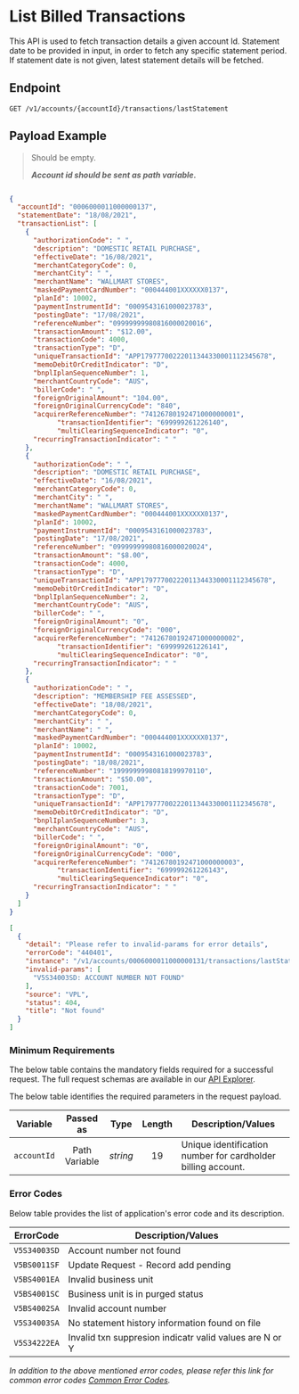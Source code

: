 # List Billed Transactions

This API is used to fetch transaction details a given account Id. Statement date to be provided in input, in order to fetch any specific statement period. If statement date is not given, latest statement details will be fetched.

## Endpoint

`GET /v1/accounts/{accountId}/transactions/lastStatement`

## Payload Example

<!--
type: tab
titles: Request, Response, Error
-->

>Should be empty.
>
>***Account id should be sent as path variable.***

<!--
type: tab
-->

```json

{
  "accountId": "0006000011000000137",
  "statementDate": "18/08/2021",
  "transactionList": [
    {
      "authorizationCode": " ",
      "description": "DOMESTIC RETAIL PURCHASE",
      "effectiveDate": "16/08/2021",
      "merchantCategoryCode": 0,
      "merchantCity": " ",
      "merchantName": "WALLMART STORES",
      "maskedPaymentCardNumber": "000444001XXXXXX0137",
      "planId": 10002,
      "paymentInstrumentId": "0009543161000023783",
      "postingDate": "17/08/2021",
      "referenceNumber": "09999999980816000020016",
      "transactionAmount": "$12.00",
      "transactionCode": 4000,
      "transactionType": "D",
      "uniqueTransactionId": "APP17977700222011344330001112345678",
      "memoDebitOrCreditIndicator": "D",
      "bnplIplanSequenceNumber": 1,
      "merchantCountryCode": "AUS",
      "billerCode": " ",
      "foreignOriginalAmount": "104.00",
      "foreignOriginalCurrencyCode": "840",
      "acquirerReferenceNumber": "74126780192471000000001",
			"transactionIdentifier": "699999261226140",
			"multiClearingSequenceIndicator": "0",
      "recurringTransactionIndicator": " "
    },
    {
      "authorizationCode": " ",
      "description": "DOMESTIC RETAIL PURCHASE",
      "effectiveDate": "16/08/2021",
      "merchantCategoryCode": 0,
      "merchantCity": " ",
      "merchantName": "WALLMART STORES",
      "maskedPaymentCardNumber": "000444001XXXXXX0137",
      "planId": 10002,
      "paymentInstrumentId": "0009543161000023783",
      "postingDate": "17/08/2021",
      "referenceNumber": "09999999980816000020024",
      "transactionAmount": "$8.00",
      "transactionCode": 4000,
      "transactionType": "D",
      "uniqueTransactionId": "APP17977700222011344330001112345678",
      "memoDebitOrCreditIndicator": "D",
      "bnplIplanSequenceNumber": 2,
      "merchantCountryCode": "AUS",
      "billerCode": " ",
      "foreignOriginalAmount": "0",
      "foreignOriginalCurrencyCode": "000",
      "acquirerReferenceNumber": "74126780192471000000002",
			"transactionIdentifier": "699999261226141",
			"multiClearingSequenceIndicator": "0",
      "recurringTransactionIndicator": " "
    },
    {
      "authorizationCode": " ",
      "description": "MEMBERSHIP FEE ASSESSED",
      "effectiveDate": "18/08/2021",
      "merchantCategoryCode": 0,
      "merchantCity": " ",
      "merchantName": " ",
      "maskedPaymentCardNumber": "000444001XXXXXX0137",
      "planId": 10002,
      "paymentInstrumentId": "0009543161000023783",
      "postingDate": "18/08/2021",
      "referenceNumber": "19999999980818199970110",
      "transactionAmount": "$50.00",
      "transactionCode": 7001,
      "transactionType": "D",
      "uniqueTransactionId": "APP17977700222011344330001112345678",
      "memoDebitOrCreditIndicator": "D",
      "bnplIplanSequenceNumber": 3,
      "merchantCountryCode": "AUS",
      "billerCode": " ",
      "foreignOriginalAmount": "0",
      "foreignOriginalCurrencyCode": "000",
      "acquirerReferenceNumber": "74126780192471000000003",
			"transactionIdentifier": "699999261226143",
			"multiClearingSequenceIndicator": "0",
      "recurringTransactionIndicator": " "
    }
  ]
}
```

<!--
type: tab
-->

```json
[
  {
    "detail": "Please refer to invalid-params for error details",
    "errorCode": "440401",
    "instance": "/v1/accounts/0006000011000000131/transactions/lastStatement",
    "invalid-params": [
      "V5S34003SD: ACCOUNT NUMBER NOT FOUND"
    ],
    "source": "VPL",
    "status": 404,
    "title": "Not found"
  }
]
```

<!-- type: tab-end -->

### Minimum Requirements

The below table contains the mandatory fields required for a successful request. The full request schemas are available in our [API Explorer](../api/?type=get&path=/v1/accounts/{accountId}/transactions/lastStatement).

The below table identifies the required parameters in the request payload.

| Variable | Passed as | Type | Length | Description/Values |
| -------- | :-------: | :--: | :------------: | ------------------ |
| `accountId` | Path Variable | *string* | 19 | Unique identification number for cardholder billing account. |

### Error Codes

Below table provides the list of application's error code and its description.

| ErrorCode |  Description/Values |
| --------  | ------------------ |
| `V5S34003SD` | Account number not found |
| `V5BS0011SF` | Update Request - Record add pending |
| `V5BS4001EA` | Invalid business unit |
| `V5BS4001SC` | Business unit is in purged status |
| `V5BS4002SA` | Invalid account number |  
| `V5S34003SA` | No statement history information found on file |
| `V5S34222EA` | Invalid txn suppresion indicatr valid values are N or Y |

*In addition to the above mentioned error codes, please refer this link for common error codes [Common Error Codes](?path=docs/Common_Error_Code.md).*
